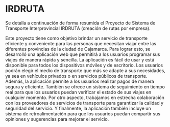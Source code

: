 # IRDRUTA
Se detalla a continuación de forma resumida el Proyecto de Sistema de Transporte Interprovincial IRDRUTA (creación de rutas por empresa).

Este proyecto tiene como objetivo brindar un servicio de transporte eficiente y conveniente para las personas que necesitan viajar entre las diferentes provincias de la ciudad de Cajamarca. 
Para lograr esto, se desarrolló una aplicación web que permitirá a los usuarios programar sus viajes de manera rápida y sencilla.
La aplicación es fácil de usar y está disponible para todos los dispositivos móviles y de escritorio. Los usuarios podrán elegir el medio de transporte que más se adapte a sus necesidades, ya sea en vehículos privados o en servicios públicos de transporte.
Además, la aplicación permite a los usuarios realizar pagos de manera segura y eficiente. También se ofrece un sistema de seguimiento en tiempo real para que los usuarios puedan verificar el estado de sus viajes en cualquier momento.
Por otro aspecto, trabajamos en estrecha colaboración con los proveedores de servicios de transporte para garantizar la calidad y seguridad del servicio. 
Y finalmente, la aplicación también incluye un sistema de retroalimentación para que los usuarios puedan compartir sus opiniones y sugerencias para mejorar el servicio.
